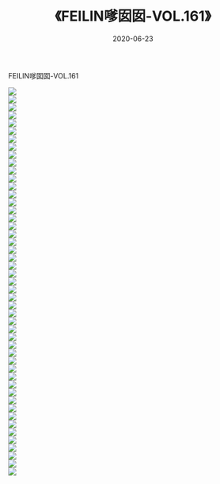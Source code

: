 ﻿---
layout: post
title:  《FEILIN嗲囡囡-VOL.161》
date:   2020-06-23
img: http://img.660000.xyz/Sharelink/网络美图/2020/FEILIN嗲囡囡-VOL.161/000.jpg
categories: [美女, 清纯, 唯美]
---

FEILIN嗲囡囡-VOL.161

  ![](http://img.660000.xyz/Sharelink/网络美图/2020/FEILIN嗲囡囡-VOL.161/001.jpg) <br> ![](http://img.660000.xyz/Sharelink/网络美图/2020/FEILIN嗲囡囡-VOL.161/002.jpg) <br> ![](http://img.660000.xyz/Sharelink/网络美图/2020/FEILIN嗲囡囡-VOL.161/003.jpg) <br> ![](http://img.660000.xyz/Sharelink/网络美图/2020/FEILIN嗲囡囡-VOL.161/004.jpg) <br> ![](http://img.660000.xyz/Sharelink/网络美图/2020/FEILIN嗲囡囡-VOL.161/005.jpg) <br> ![](http://img.660000.xyz/Sharelink/网络美图/2020/FEILIN嗲囡囡-VOL.161/006.jpg) <br> ![](http://img.660000.xyz/Sharelink/网络美图/2020/FEILIN嗲囡囡-VOL.161/007.jpg) <br> ![](http://img.660000.xyz/Sharelink/网络美图/2020/FEILIN嗲囡囡-VOL.161/008.jpg) <br> ![](http://img.660000.xyz/Sharelink/网络美图/2020/FEILIN嗲囡囡-VOL.161/009.jpg) <br> ![](http://img.660000.xyz/Sharelink/网络美图/2020/FEILIN嗲囡囡-VOL.161/010.jpg) <br> ![](http://img.660000.xyz/Sharelink/网络美图/2020/FEILIN嗲囡囡-VOL.161/011.jpg) <br> ![](http://img.660000.xyz/Sharelink/网络美图/2020/FEILIN嗲囡囡-VOL.161/012.jpg) <br> ![](http://img.660000.xyz/Sharelink/网络美图/2020/FEILIN嗲囡囡-VOL.161/013.jpg) <br> ![](http://img.660000.xyz/Sharelink/网络美图/2020/FEILIN嗲囡囡-VOL.161/014.jpg) <br> ![](http://img.660000.xyz/Sharelink/网络美图/2020/FEILIN嗲囡囡-VOL.161/015.jpg) <br> ![](http://img.660000.xyz/Sharelink/网络美图/2020/FEILIN嗲囡囡-VOL.161/016.jpg) <br> ![](http://img.660000.xyz/Sharelink/网络美图/2020/FEILIN嗲囡囡-VOL.161/017.jpg) <br> ![](http://img.660000.xyz/Sharelink/网络美图/2020/FEILIN嗲囡囡-VOL.161/018.jpg) <br> ![](http://img.660000.xyz/Sharelink/网络美图/2020/FEILIN嗲囡囡-VOL.161/019.jpg) <br> ![](http://img.660000.xyz/Sharelink/网络美图/2020/FEILIN嗲囡囡-VOL.161/020.jpg) <br> ![](http://img.660000.xyz/Sharelink/网络美图/2020/FEILIN嗲囡囡-VOL.161/021.jpg) <br> ![](http://img.660000.xyz/Sharelink/网络美图/2020/FEILIN嗲囡囡-VOL.161/022.jpg) <br> ![](http://img.660000.xyz/Sharelink/网络美图/2020/FEILIN嗲囡囡-VOL.161/023.jpg) <br> ![](http://img.660000.xyz/Sharelink/网络美图/2020/FEILIN嗲囡囡-VOL.161/024.jpg) <br> ![](http://img.660000.xyz/Sharelink/网络美图/2020/FEILIN嗲囡囡-VOL.161/025.jpg) <br> ![](http://img.660000.xyz/Sharelink/网络美图/2020/FEILIN嗲囡囡-VOL.161/026.jpg) <br> ![](http://img.660000.xyz/Sharelink/网络美图/2020/FEILIN嗲囡囡-VOL.161/027.jpg) <br> ![](http://img.660000.xyz/Sharelink/网络美图/2020/FEILIN嗲囡囡-VOL.161/028.jpg) <br> ![](http://img.660000.xyz/Sharelink/网络美图/2020/FEILIN嗲囡囡-VOL.161/029.jpg) <br> ![](http://img.660000.xyz/Sharelink/网络美图/2020/FEILIN嗲囡囡-VOL.161/030.jpg) <br> ![](http://img.660000.xyz/Sharelink/网络美图/2020/FEILIN嗲囡囡-VOL.161/031.jpg) <br> ![](http://img.660000.xyz/Sharelink/网络美图/2020/FEILIN嗲囡囡-VOL.161/032.jpg) <br> ![](http://img.660000.xyz/Sharelink/网络美图/2020/FEILIN嗲囡囡-VOL.161/033.jpg) <br> ![](http://img.660000.xyz/Sharelink/网络美图/2020/FEILIN嗲囡囡-VOL.161/034.jpg) <br> ![](http://img.660000.xyz/Sharelink/网络美图/2020/FEILIN嗲囡囡-VOL.161/035.jpg) <br> ![](http://img.660000.xyz/Sharelink/网络美图/2020/FEILIN嗲囡囡-VOL.161/036.jpg) <br> ![](http://img.660000.xyz/Sharelink/网络美图/2020/FEILIN嗲囡囡-VOL.161/037.jpg) <br> ![](http://img.660000.xyz/Sharelink/网络美图/2020/FEILIN嗲囡囡-VOL.161/038.jpg) <br> ![](http://img.660000.xyz/Sharelink/网络美图/2020/FEILIN嗲囡囡-VOL.161/039.jpg) <br> ![](http://img.660000.xyz/Sharelink/网络美图/2020/FEILIN嗲囡囡-VOL.161/040.jpg) <br> ![](http://img.660000.xyz/Sharelink/网络美图/2020/FEILIN嗲囡囡-VOL.161/041.jpg) <br> ![](http://img.660000.xyz/Sharelink/网络美图/2020/FEILIN嗲囡囡-VOL.161/042.jpg) <br> ![](http://img.660000.xyz/Sharelink/网络美图/2020/FEILIN嗲囡囡-VOL.161/043.jpg) <br> ![](http://img.660000.xyz/Sharelink/网络美图/2020/FEILIN嗲囡囡-VOL.161/044.jpg) <br> ![](http://img.660000.xyz/Sharelink/网络美图/2020/FEILIN嗲囡囡-VOL.161/045.jpg) <br> ![](http://img.660000.xyz/Sharelink/网络美图/2020/FEILIN嗲囡囡-VOL.161/046.jpg) <br> ![](http://img.660000.xyz/Sharelink/网络美图/2020/FEILIN嗲囡囡-VOL.161/047.jpg) <br> ![](http://img.660000.xyz/Sharelink/网络美图/2020/FEILIN嗲囡囡-VOL.161/048.jpg) <br> ![](http://img.660000.xyz/Sharelink/网络美图/2020/FEILIN嗲囡囡-VOL.161/049.jpg) <br>